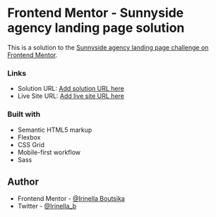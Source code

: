 # Frontend Mentor - Sunnyside agency landing page solution

This is a solution to the [Sunnyside agency landing page challenge on Frontend Mentor](https://www.frontendmentor.io/challenges/sunnyside-agency-landing-page-7yVs3B6ef).

### Links

- Solution URL: [Add solution URL here](https://your-solution-url.com)
- Live Site URL: [Add live site URL here](https://your-live-site-url.com)

### Built with

- Semantic HTML5 markup
- Flexbox
- CSS Grid
- Mobile-first workflow
- Sass

## Author

- Frontend Mentor - [@Irinella Boutsika](https://www.frontendmentor.io/profile/3vilBonobo)
- Twitter - [@Irinella_b](https://www.twitter.com/Irinella_b)

